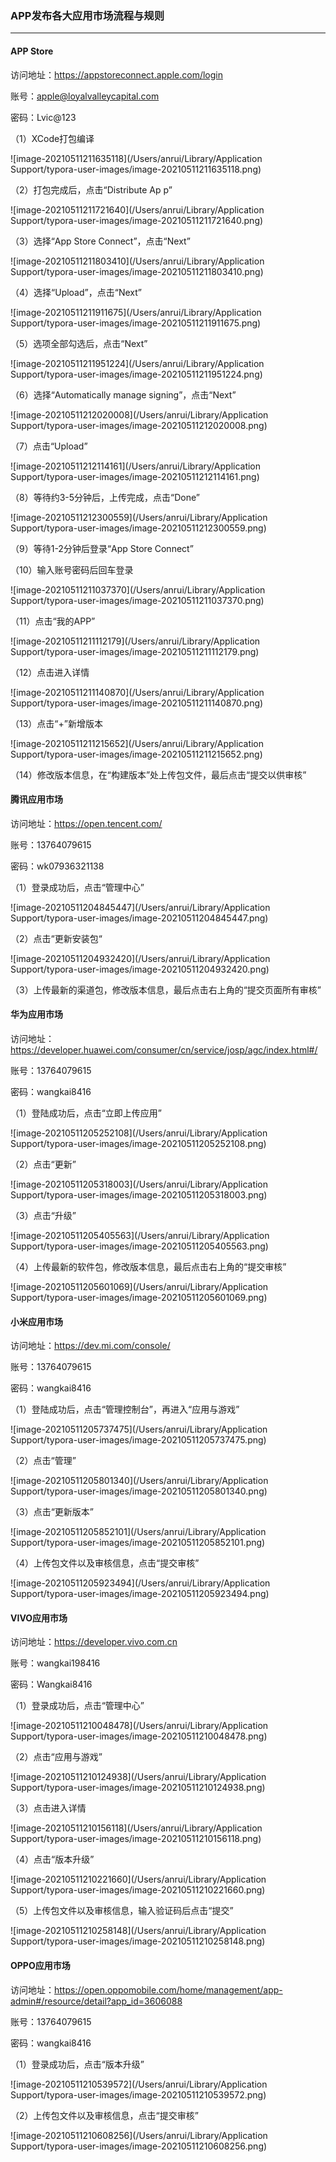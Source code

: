 ### APP发布各大应用市场流程与规则

------

#### APP Store

访问地址：https://appstoreconnect.apple.com/login

账号：apple@loyalvalleycapital.com

密码：Lvic@123

（1）XCode打包编译

![image-20210511211635118](/Users/anrui/Library/Application Support/typora-user-images/image-20210511211635118.png)

（2）打包完成后，点击“Distribute Ap p”

![image-20210511211721640](/Users/anrui/Library/Application Support/typora-user-images/image-20210511211721640.png)

（3）选择“App Store Connect”，点击“Next”

![image-20210511211803410](/Users/anrui/Library/Application Support/typora-user-images/image-20210511211803410.png)

（4）选择“Upload”，点击“Next”

![image-20210511211911675](/Users/anrui/Library/Application Support/typora-user-images/image-20210511211911675.png)

（5）选项全部勾选后，点击“Next”

![image-20210511211951224](/Users/anrui/Library/Application Support/typora-user-images/image-20210511211951224.png)

（6）选择“Automatically manage signing”，点击“Next”

![image-20210511212020008](/Users/anrui/Library/Application Support/typora-user-images/image-20210511212020008.png)

（7）点击“Upload”

![image-20210511212114161](/Users/anrui/Library/Application Support/typora-user-images/image-20210511212114161.png)

（8）等待约3-5分钟后，上传完成，点击“Done”

![image-20210511212300559](/Users/anrui/Library/Application Support/typora-user-images/image-20210511212300559.png)

（9）等待1-2分钟后登录“App Store Connect”

（10）输入账号密码后回车登录

![image-20210511211037370](/Users/anrui/Library/Application Support/typora-user-images/image-20210511211037370.png)

（11）点击“我的APP”

![image-20210511211112179](/Users/anrui/Library/Application Support/typora-user-images/image-20210511211112179.png)

（12）点击进入详情

![image-20210511211140870](/Users/anrui/Library/Application Support/typora-user-images/image-20210511211140870.png)

（13）点击“+”新增版本

![image-20210511211215652](/Users/anrui/Library/Application Support/typora-user-images/image-20210511211215652.png)

（14）修改版本信息，在“构建版本”处上传包文件，最后点击“提交以供审核”





#### 腾讯应用市场

访问地址：https://open.tencent.com/

账号：13764079615

密码：wk07936321138

（1）登录成功后，点击“管理中心”

![image-20210511204845447](/Users/anrui/Library/Application Support/typora-user-images/image-20210511204845447.png)

（2）点击“更新安装包“

![image-20210511204932420](/Users/anrui/Library/Application Support/typora-user-images/image-20210511204932420.png)

（3）上传最新的渠道包，修改版本信息，最后点击右上角的“提交页面所有审核”





#### 华为应用市场

访问地址：https://developer.huawei.com/consumer/cn/service/josp/agc/index.html#/

账号：13764079615

密码：wangkai8416

（1）登陆成功后，点击“立即上传应用” 

![image-20210511205252108](/Users/anrui/Library/Application Support/typora-user-images/image-20210511205252108.png)

（2）点击“更新”

![image-20210511205318003](/Users/anrui/Library/Application Support/typora-user-images/image-20210511205318003.png)

（3）点击“升级”

![image-20210511205405563](/Users/anrui/Library/Application Support/typora-user-images/image-20210511205405563.png)

（4）上传最新的软件包，修改版本信息，最后点击右上角的“提交审核”

![image-20210511205601069](/Users/anrui/Library/Application Support/typora-user-images/image-20210511205601069.png)







#### 小米应用市场

访问地址：https://dev.mi.com/console/

账号：13764079615

密码：wangkai8416

（1）登陆成功后，点击“管理控制台”，再进入“应用与游戏”

![image-20210511205737475](/Users/anrui/Library/Application Support/typora-user-images/image-20210511205737475.png)

（2）点击“管理”

![image-20210511205801340](/Users/anrui/Library/Application Support/typora-user-images/image-20210511205801340.png)

（3）点击“更新版本”

![image-20210511205852101](/Users/anrui/Library/Application Support/typora-user-images/image-20210511205852101.png)

（4）上传包文件以及审核信息，点击“提交审核”

![image-20210511205923494](/Users/anrui/Library/Application Support/typora-user-images/image-20210511205923494.png)





#### VIVO应用市场

访问地址：https://developer.vivo.com.cn

账号：wangkai198416

密码：Wangkai8416

（1）登录成功后，点击“管理中心”

![image-20210511210048478](/Users/anrui/Library/Application Support/typora-user-images/image-20210511210048478.png)

（2）点击“应用与游戏”

![image-20210511210124938](/Users/anrui/Library/Application Support/typora-user-images/image-20210511210124938.png)

（3）点击进入详情

![image-20210511210156118](/Users/anrui/Library/Application Support/typora-user-images/image-20210511210156118.png)

（4）点击“版本升级”

![image-20210511210221660](/Users/anrui/Library/Application Support/typora-user-images/image-20210511210221660.png)

（5）上传包文件以及审核信息，输入验证码后点击“提交”

![image-20210511210258148](/Users/anrui/Library/Application Support/typora-user-images/image-20210511210258148.png)







#### OPPO应用市场

访问地址：https://open.oppomobile.com/home/management/app-admin#/resource/detail?app_id=3606088

账号：13764079615

密码：wangkai8416

（1）登录成功后，点击“版本升级”

![image-20210511210539572](/Users/anrui/Library/Application Support/typora-user-images/image-20210511210539572.png)

（2）上传包文件以及审核信息，点击“提交审核”

![image-20210511210608256](/Users/anrui/Library/Application Support/typora-user-images/image-20210511210608256.png)

